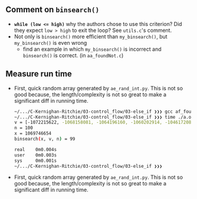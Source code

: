 ## Comment on `binsearch()`
- **`while (low <= high)`** why the authors chose to use this criterion? Did they expect `low > high` to exit the loop? See `utils.c`'s comment.
- Not only is `binsearch()` more efficient than `my_binsearch()`, but `my_binsearch()` is even wrong
  - find an example in which `my_binsearch()` is incorrect and `binsearch()` is correct. (in `aa_foundNot.c`)


## Measure run time
- First, quick random array generated by `ae_rand_int.py`. This is not so good because, the length/complexity is not so great to make a significant diff in running time.
  ```bash
  ~/.../C-Kernighan-Ritchie/03-control_flow/03-else_if ❯❯❯ gcc af_foundCan_harder.c utils.c
  ~/.../C-Kernighan-Ritchie/03-control_flow/03-else_if ❯❯❯ time ./a.out
  v = [-1072215622, -1068158081, -1064196160, -1060202914, -1046172080, -1041823915, -1011449902, -995848946, -987742630, -954675693, -899605652, -847969405, -843921689, -839234433, -834545438, -812458693, -809190641, -790622269, -744296936, -734271058, -731030105, -730417437, -715337317, -671959919, -658637404, -603704828, -549426573, -476179630, -474775624, -473726424, -467089429, -443115411, -432810933, -399545157, -393963863, -381058486, -369798422, -320883347, -301754700, -296206195, -275561594, -171543239, -170622020, -156846091, -144542009, -132652848, -122996441, -92113534, -32733216, -29440892, 10371237, 15704363, 34754484, 54430728, 85922036, 93644329, 130057494, 138229415, 145231884, 164113143, 166813979, 198685469, 215874541, 234881010, 249182249, 252609577, 258497873, 265796772, 270618126, 274346450, 277842797, 291474470, 320744389, 346125937, 370636331, 379578135, 413001481, 423107861, 424416518, 462386726, 508317676, 604060304, 648543389, 650828721, 659413327, 727301448, 779252386, 786360264, 789333678, 851862030, 855571486, 875910979, 925739009, 953035406, 991332719, 1029360919, 1046320335, 1053424101, 1056267899, 1069746654]
  n = 100
  x = 1069746654
  binsearch(x, v, n) = 99
  
  real    0m0.004s
  user    0m0.003s
  sys     0m0.001s
  ~/.../C-Kernighan-Ritchie/03-control_flow/03-else_if ❯❯❯
  ```
- First, quick random array generated by `ae_rand_int.py`. This is not so good because, the length/complexity is not so great to make a significant diff in running time.
